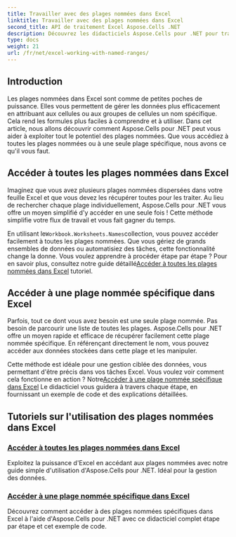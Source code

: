 ```yaml
---
title: Travailler avec des plages nommées dans Excel
linktitle: Travailler avec des plages nommées dans Excel
second_title: API de traitement Excel Aspose.Cells .NET
description: Découvrez les didacticiels Aspose.Cells pour .NET pour travailler avec des plages nommées dans Excel. Découvrez comment accéder à toutes les plages nommées ou à des plages nommées spécifiques avec des guides étape par étape.
type: docs
weight: 21
url: /fr/net/excel-working-with-named-ranges/
---
```

## Introduction

Les plages nommées dans Excel sont comme de petites poches de puissance. Elles vous permettent de gérer les données plus efficacement en attribuant aux cellules ou aux groupes de cellules un nom spécifique. Cela rend les formules plus faciles à comprendre et à utiliser. Dans cet article, nous allons découvrir comment Aspose.Cells pour .NET peut vous aider à exploiter tout le potentiel des plages nommées. Que vous accédiez à toutes les plages nommées ou à une seule plage spécifique, nous avons ce qu'il vous faut.

## Accéder à toutes les plages nommées dans Excel

Imaginez que vous avez plusieurs plages nommées dispersées dans votre feuille Excel et que vous devez les récupérer toutes pour les traiter. Au lieu de rechercher chaque plage individuellement, Aspose.Cells pour .NET vous offre un moyen simplifié d'y accéder en une seule fois ! Cette méthode simplifie votre flux de travail et vous fait gagner du temps.

 En utilisant le`Workbook.Worksheets.Names`collection, vous pouvez accéder facilement à toutes les plages nommées. Que vous gériez de grands ensembles de données ou automatisiez des tâches, cette fonctionnalité change la donne. Vous voulez apprendre à procéder étape par étape ? Pour en savoir plus, consultez notre guide détaillé[Accéder à toutes les plages nommées dans Excel](./access-all-named-ranges/) tutoriel.

## Accéder à une plage nommée spécifique dans Excel

Parfois, tout ce dont vous avez besoin est une seule plage nommée. Pas besoin de parcourir une liste de toutes les plages. Aspose.Cells pour .NET offre un moyen rapide et efficace de récupérer facilement cette plage nommée spécifique. En référençant directement le nom, vous pouvez accéder aux données stockées dans cette plage et les manipuler.

 Cette méthode est idéale pour une gestion ciblée des données, vous permettant d'être précis dans vos tâches Excel. Vous voulez voir comment cela fonctionne en action ? Notre[Accéder à une plage nommée spécifique dans Excel](./access-specific-named-range/) Le didacticiel vous guidera à travers chaque étape, en fournissant un exemple de code et des explications détaillées.

## Tutoriels sur l'utilisation des plages nommées dans Excel
### [Accéder à toutes les plages nommées dans Excel](./access-all-named-ranges/)
Exploitez la puissance d'Excel en accédant aux plages nommées avec notre guide simple d'utilisation d'Aspose.Cells pour .NET. Idéal pour la gestion des données.
### [Accéder à une plage nommée spécifique dans Excel](./access-specific-named-range/)
Découvrez comment accéder à des plages nommées spécifiques dans Excel à l'aide d'Aspose.Cells pour .NET avec ce didacticiel complet étape par étape et cet exemple de code.